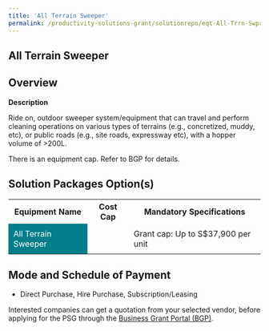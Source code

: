```yaml
---
title: 'All Terrain Sweeper'
permalink: /productivity-solutions-grant/solutionrepo/eqt-All-Trrn-Swpr-Envronmntl-Srvcs
---
```


## All Terrain Sweeper

## Overview

**Description**

Ride on, outdoor sweeper system/equipment that can travel and perform cleaning operations on various types of terrains (e.g., concretized, muddy, etc), or public roads (e.g., site roads, expressway etc), with a hopper volume of >200L.

There is an equipment cap. Refer to BGP for details.

## Solution Packages Option(s)

<table>
<tr>
<th><b>Equipment Name</b></th>
<th><b>Cost Cap</b></th>
<th><b>Mandatory Specifications</b></th>
</tr>
<tr>
<td style='padding: 10px; background-color: #037E8A; color: #FFFFFF;'>All Terrain Sweeper</td>
<td style='padding: 10px;'></td>
<td style='padding: 10px;'>Grant cap: Up to S$37,900 per unit</td>
</tr>
</table>

## Mode and Schedule of Payment

 - Direct Purchase, Hire Purchase, Subscription/Leasing

Interested companies can get a quotation from your selected vendor, before applying for the PSG through the <a href='https://www.businessgrants.gov.sg/' target='_blank' rel='noopener'>Business Grant Portal (BGP)</a>.

<script src="/jquery/resize-tables.js"></script>
